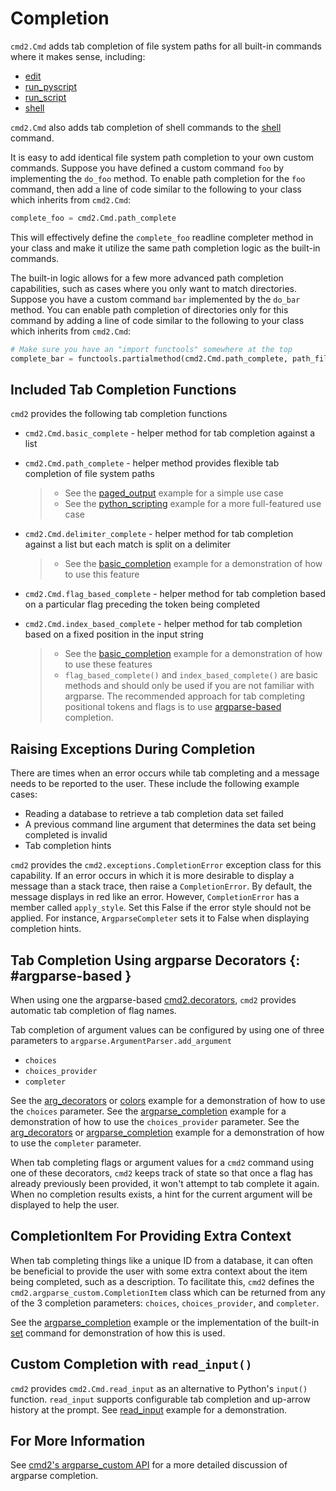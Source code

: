 # Completion

`cmd2.Cmd` adds tab completion of file system paths for all built-in commands where it makes sense,
including:

- [edit](./builtin_commands.md#edit)
- [run_pyscript](./builtin_commands.md#run_pyscript)
- [run_script](./builtin_commands.md#run_script)
- [shell](./builtin_commands.md#shell)

`cmd2.Cmd` also adds tab completion of shell commands to the [shell](./builtin_commands.md#shell)
command.

It is easy to add identical file system path completion to your own custom commands. Suppose you
have defined a custom command `foo` by implementing the `do_foo` method. To enable path completion
for the `foo` command, then add a line of code similar to the following to your class which inherits
from `cmd2.Cmd`:

```py
complete_foo = cmd2.Cmd.path_complete
```

This will effectively define the `complete_foo` readline completer method in your class and make it
utilize the same path completion logic as the built-in commands.

The built-in logic allows for a few more advanced path completion capabilities, such as cases where
you only want to match directories. Suppose you have a custom command `bar` implemented by the
`do_bar` method. You can enable path completion of directories only for this command by adding a
line of code similar to the following to your class which inherits from `cmd2.Cmd`:

```py
# Make sure you have an "import functools" somewhere at the top
complete_bar = functools.partialmethod(cmd2.Cmd.path_complete, path_filter=os.path.isdir)
```

## Included Tab Completion Functions

`cmd2` provides the following tab completion functions

- `cmd2.Cmd.basic_complete` - helper method for tab completion against a list

- `cmd2.Cmd.path_complete` - helper method provides flexible tab completion of file system paths

    > - See the
    >   [paged_output](https://github.com/python-cmd2/cmd2/blob/master/examples/paged_output.py)
    >   example for a simple use case
    > - See the
    >   [python_scripting](https://github.com/python-cmd2/cmd2/blob/master/examples/python_scripting.py)
    >   example for a more full-featured use case

- `cmd2.Cmd.delimiter_complete` - helper method for tab completion against a list but each match is
  split on a delimiter

    > - See the
    >   [basic_completion](https://github.com/python-cmd2/cmd2/blob/master/examples/basic_completion.py)
    >   example for a demonstration of how to use this feature

- `cmd2.Cmd.flag_based_complete` - helper method for tab completion based on a particular flag
  preceding the token being completed

- `cmd2.Cmd.index_based_complete` - helper method for tab completion based on a fixed position in
  the input string

    > - See the
    >   [basic_completion](https://github.com/python-cmd2/cmd2/blob/master/examples/basic_completion.py)
    >   example for a demonstration of how to use these features
    > - `flag_based_complete()` and `index_based_complete()` are basic methods and should only be
    >   used if you are not familiar with argparse. The recommended approach for tab completing
    >   positional tokens and flags is to use [argparse-based](#argparse-based) completion.

## Raising Exceptions During Completion

There are times when an error occurs while tab completing and a message needs to be reported to the
user. These include the following example cases:

- Reading a database to retrieve a tab completion data set failed
- A previous command line argument that determines the data set being completed is invalid
- Tab completion hints

`cmd2` provides the `cmd2.exceptions.CompletionError` exception class for this capability. If an
error occurs in which it is more desirable to display a message than a stack trace, then raise a
`CompletionError`. By default, the message displays in red like an error. However, `CompletionError`
has a member called `apply_style`. Set this False if the error style should not be applied. For
instance, `ArgparseCompleter` sets it to False when displaying completion hints.

## Tab Completion Using argparse Decorators {: #argparse-based }

When using one the argparse-based [cmd2.decorators](../api/decorators.md), `cmd2` provides automatic
tab completion of flag names.

Tab completion of argument values can be configured by using one of three parameters to
`argparse.ArgumentParser.add_argument`

- `choices`
- `choices_provider`
- `completer`

See the [arg_decorators](https://github.com/python-cmd2/cmd2/blob/master/examples/arg_decorators.py)
or [colors](https://github.com/python-cmd2/cmd2/blob/master/examples/colors.py) example for a
demonstration of how to use the `choices` parameter. See the
[argparse_completion](https://github.com/python-cmd2/cmd2/blob/master/examples/argparse_completion.py)
example for a demonstration of how to use the `choices_provider` parameter. See the
[arg_decorators](https://github.com/python-cmd2/cmd2/blob/master/examples/arg_decorators.py) or
[argparse_completion](https://github.com/python-cmd2/cmd2/blob/master/examples/argparse_completion.py)
example for a demonstration of how to use the `completer` parameter.

When tab completing flags or argument values for a `cmd2` command using one of these decorators,
`cmd2` keeps track of state so that once a flag has already previously been provided, it won't
attempt to tab complete it again. When no completion results exists, a hint for the current argument
will be displayed to help the user.

## CompletionItem For Providing Extra Context

When tab completing things like a unique ID from a database, it can often be beneficial to provide
the user with some extra context about the item being completed, such as a description. To
facilitate this, `cmd2` defines the `cmd2.argparse_custom.CompletionItem` class which can be
returned from any of the 3 completion parameters: `choices`, `choices_provider`, and `completer`.

See the
[argparse_completion](https://github.com/python-cmd2/cmd2/blob/master/examples/argparse_completion.py)
example or the implementation of the built-in [set](./builtin_commands.md#set) command for
demonstration of how this is used.

## Custom Completion with `read_input()`

`cmd2` provides `cmd2.Cmd.read_input` as an alternative to Python's `input()` function. `read_input`
supports configurable tab completion and up-arrow history at the prompt. See
[read_input](https://github.com/python-cmd2/cmd2/blob/master/examples/read_input.py) example for a
demonstration.

## For More Information

See [cmd2's argparse_custom API](../api/argparse_custom.md) for a more detailed discussion of
argparse completion.
